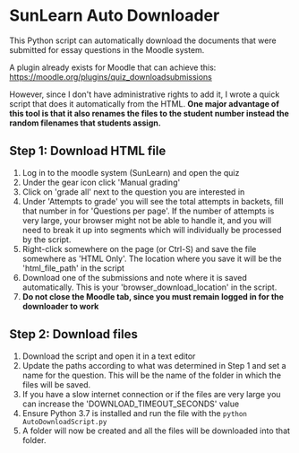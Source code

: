 # SunLearn Auto Downloader
This Python script can automatically download the documents that were submitted for essay questions in the Moodle system.

A plugin already exists for Moodle that can achieve this:
https://moodle.org/plugins/quiz_downloadsubmissions

However, since I don't have administrative rights to add it, I wrote a quick script that does it automatically from the HTML. <strong> One major advantage of this tool is that it also renames the files to the student number instead the random filenames that students assign.</strong>

<h2>Step 1: Download HTML file</h2>
<ol>
  <li>Log in to the moodle system (SunLearn) and open the quiz</li>
  <li>Under the gear icon click 'Manual grading'</li>
  <li>Click on 'grade all' next to the question you are interested in</li>
  <li>Under 'Attempts to grade' you will see the total attempts in backets, fill that number in for 'Questions per page'. If the number of attempts is very large, your browser might not be able to handle it, and you will need to break it up into segments which will individually be processed by the script.</li>
  <li>Right-click somewhere on the page (or Ctrl-S) and save the file somewhere as 'HTML Only'. The location where you save it will be the 'html_file_path' in the script</li>
  <li>Download one of the submissions and note where it is saved automatically. This is your 'browser_download_location' in the script.</li>
  <li><strong>Do not close the Moodle tab, since you must remain logged in for the downloader to work</strong></li>
</ol>

<h2>Step 2: Download files</h2>
<ol>
   <li>Download the script and open it in a text editor</li>
  <li>Update the paths according to what was determined in Step 1 and set a name for the question. This will be the name of the folder in which the files will be saved.</li>
  <li>If you have a slow internet connection or if the files are very large you can increase the 'DOWNLOAD_TIMEOUT_SECONDS' value</li><li>Ensure Python 3.7 is installed and run the file with the <code>python AutoDownloadScript.py</code></li>
  <li>A folder will now be created and all the files will be downloaded into that folder.</li>
  
</ol>
